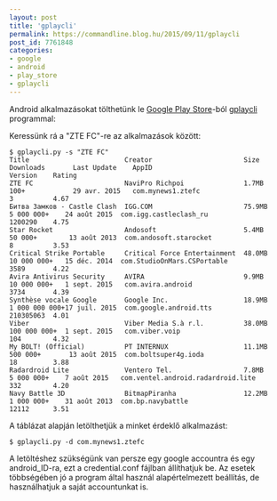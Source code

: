 ```yaml
---
layout: post
title: 'gplaycli'
permalink: https://commandline.blog.hu/2015/09/11/gplaycli
post_id: 7761848
categories: 
- google
- android
- play_store
- gplaycli
---
```


Android alkalmazásokat tölthetünk le 
[Google Play Store](https://play.google.com/store)-ból 
[gplaycli](https://github.com/matlink/gplaycli) programmal:

Keressünk rá a "ZTE FC"-re az alkalmazások között:

```
$ gplaycli.py -s "ZTE FC"
Title                        Creator                       Size    Downloads       Last Update    AppID                               Version    Rating  
ZTE FC                       NaviPro Richpoi               1.7MB   100+            29 avr. 2015   com.mynews1.ztefc                   3          4.67    
Битва Замков - Castle Clash  IGG.COM                       75.9MB  5 000 000+    24 août 2015  com.igg.castleclash_ru              1200290    4.75    
Star Rocket                  Andosoft                      5.4MB   50 000+        13 août 2013  com.andosoft.starocket              8          3.53    
Critical Strike Portable     Critical Force Entertainment  48.0MB  10 000 000+   15 déc. 2014  com.StudioOnMars.CSPortable         3589       4.22    
Avira Antivirus Security     AVIRA                         9.9MB   10 000 000+   1 sept. 2015   com.avira.android                   3734       4.39    
Synthèse vocale Google       Google Inc.                   18.9MB  1 000 000 000+17 juil. 2015  com.google.android.tts              210305063  4.01    
Viber                        Viber Media S.à r.l.          38.0MB  100 000 000+  1 sept. 2015   com.viber.voip                      104        4.32    
My BOLT! (Official)          PT INTERNUX                   11.1MB  500 000+       13 août 2015  com.boltsuper4g.ioda                18         3.88    
Radardroid Lite              Ventero Tel.                  7.8MB   5 000 000+    7 août 2015   com.ventel.android.radardroid.lite  332        4.20    
Navy Battle 3D               BitmapPiranha                 12.2MB  1 000 000+    31 août 2013  com.bp.navybattle                   12112      3.51 
```

A táblázat alapján letölthetjük a minket érdeklő alkalmazást:

```
$ gplaycli.py -d com.mynews1.ztefc
```

A letöltéshez szükségünk van persze egy google accountra és egy android_ID-ra, ezt a credential.conf fájlban állíthatjuk be. Az esetek többségében jó a program által használ alapértelmezett beállítás, de használhatjuk a saját accountunkat is.

 
